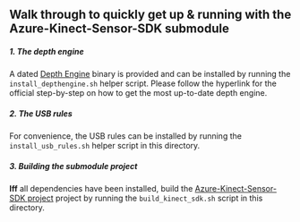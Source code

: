 ## Walk through to quickly get up & running with the Azure-Kinect-Sensor-SDK submodule

##### 1. The depth engine

A dated [Depth Engine](https://github.com/microsoft/Azure-Kinect-Sensor-SDK/blob/develop/docs/depthengine.md) binary is provided and can be installed by running the `install_depthengine.sh` helper script. Please follow the hyperlink for the official step-by-step on how to get the most up-to-date depth engine.

##### 2. The USB rules

For convenience, the USB rules can be installed by running the `install_usb_rules.sh` helper script in this directory.

##### 3. Building the submodule project

__Iff__  all dependencies have been installed, build the [Azure-Kinect-Sensor-SDK project](../external/submodules/Azure-Kinect-Sensor-SDK) project by running the `build_kinect_sdk.sh` script in this directory.